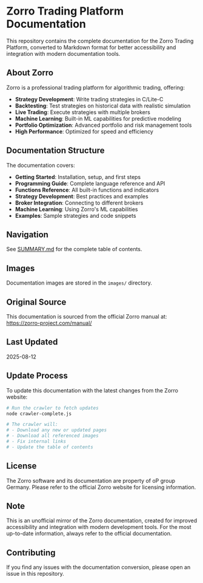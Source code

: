 # Zorro Trading Platform Documentation

This repository contains the complete documentation for the Zorro Trading Platform, converted to Markdown format for better accessibility and integration with modern documentation tools.

## About Zorro

Zorro is a professional trading platform for algorithmic trading, offering:

- **Strategy Development**: Write trading strategies in C/Lite-C
- **Backtesting**: Test strategies on historical data with realistic simulation
- **Live Trading**: Execute strategies with multiple brokers
- **Machine Learning**: Built-in ML capabilities for predictive modeling
- **Portfolio Optimization**: Advanced portfolio and risk management tools
- **High Performance**: Optimized for speed and efficiency

## Documentation Structure

The documentation covers:

- **Getting Started**: Installation, setup, and first steps
- **Programming Guide**: Complete language reference and API
- **Functions Reference**: All built-in functions and indicators
- **Strategy Development**: Best practices and examples
- **Broker Integration**: Connecting to different brokers
- **Machine Learning**: Using Zorro's ML capabilities
- **Examples**: Sample strategies and code snippets

## Navigation

See [SUMMARY.md](SUMMARY.md) for the complete table of contents.

## Images

Documentation images are stored in the `images/` directory.

## Original Source

This documentation is sourced from the official Zorro manual at: https://zorro-project.com/manual/

## Last Updated

2025-08-12

## Update Process

To update this documentation with the latest changes from the Zorro website:

```bash
# Run the crawler to fetch updates
node crawler-complete.js

# The crawler will:
# - Download any new or updated pages
# - Download all referenced images
# - Fix internal links
# - Update the table of contents
```

## License

The Zorro software and its documentation are property of oP group Germany. Please refer to the official Zorro website for licensing information.

## Note

This is an unofficial mirror of the Zorro documentation, created for improved accessibility and integration with modern development tools. For the most up-to-date information, always refer to the official documentation.

## Contributing

If you find any issues with the documentation conversion, please open an issue in this repository.
